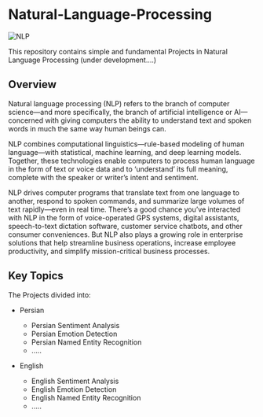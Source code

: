 # Natural-Language-Processing
![NLP](https://github.com/Aliarcher/Natural-Language-Processing/assets/53465519/47af3158-b56d-41f1-a544-2b57197c07cb)

This repository contains simple and fundamental Projects in Natural Language Processing (under development....)
## Overview
Natural language processing (NLP) refers to the branch of computer science—and more specifically, the branch of artificial intelligence or AI—concerned with giving computers the ability to understand text and spoken words in much the same way human beings can.

NLP combines computational linguistics—rule-based modeling of human language—with statistical, machine learning, and deep learning models. Together, these technologies enable computers to process human language in the form of text or voice data and to ‘understand’ its full meaning, complete with the speaker or writer’s intent and sentiment.

NLP drives computer programs that translate text from one language to another, respond to spoken commands, and summarize large volumes of text rapidly—even in real time. There’s a good chance you’ve interacted with NLP in the form of voice-operated GPS systems, digital assistants, speech-to-text dictation software, customer service chatbots, and other consumer conveniences. But NLP also plays a growing role in enterprise solutions that help streamline business operations, increase employee productivity, and simplify mission-critical business processes.


## Key Topics
The Projects divided into:
* Persian
  * Persian Sentiment Analysis
  * Persian Emotion Detection
  * Persian Named Entity Recognition
  * .....
  
* English
  * English Sentiment Analysis
  * English Emotion Detection
  * English Named Entity Recognition
  * .....
    

